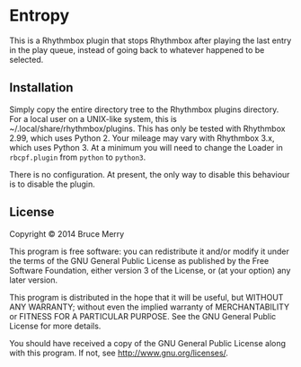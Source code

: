 Entropy
=======
This is a Rhythmbox plugin that stops Rhythmbox after playing the last entry in
the play queue, instead of going back to whatever happened to be selected.

Installation
------------
Simply copy the entire directory tree to the Rhythmbox plugins directory. For
a local user on a UNIX-like system, this is ~/.local/share/rhythmbox/plugins.
This has only be tested with Rhythmbox 2.99, which uses Python 2. Your mileage
may vary with Rhythmbox 3.x, which uses Python 3. At a minimum you will need
to change the Loader in `rbcpf.plugin` from `python` to `python3`.

There is no configuration. At present, the only way to disable this behaviour
is to disable the plugin.

License
-------
Copyright © 2014 Bruce Merry

This program is free software: you can redistribute it and/or modify
it under the terms of the GNU General Public License as published by
the Free Software Foundation, either version 3 of the License, or
(at your option) any later version.

This program is distributed in the hope that it will be useful,
but WITHOUT ANY WARRANTY; without even the implied warranty of
MERCHANTABILITY or FITNESS FOR A PARTICULAR PURPOSE.  See the
GNU General Public License for more details.

You should have received a copy of the GNU General Public License
along with this program.  If not, see <http://www.gnu.org/licenses/>.
